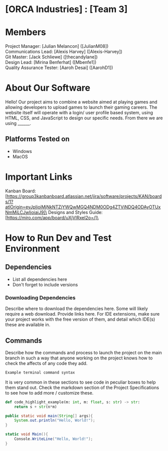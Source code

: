 # [ORCA Industries] : [Team 3]
# Members
Project Manager: [Julian Melancon] ([JulianM08])\
Communications Lead: [Alexis Harvey] ([Alexis-Harvey])\
Git Master: [Jack Schliewe] ([thecandylane])\
Design Lead: [Mirina Benferhat] ([Mbenfe1])\
Quality Assurance Tester: [Aaroh Desai] ([AarohD1])

# About Our Software

Hello! Our project aims to combine a website aimed at playing games and allowing developers to upload games to launch their gaming careers. The website itself will operate with a login/ user profile based system, using HTML, CSS, and JavaScript to design our specific needs. From there we are using ______. 

## Platforms Tested on
- Windows
- MacOS
# Important Links
Kanban Board: [https://group3kanbanboard.atlassian.net/jira/software/projects/KAN/boards/1?atlOrigin=eyJpIjoiMjNkNTZjYWQwMGQ4NDM0ODg4ZTViNDQ4ODAyOTUxNmMiLCJwIjoiaiJ9]\
Designs and Styles Guide: [https://miro.com/app/board/uXjVIRxeI2o=/]\

# How to Run Dev and Test Environment

## Dependencies
- List all dependencies here
- Don't forget to include versions
### Downloading Dependencies
Describe where to download the dependencies here. Some will likely require a web download. Provide links here. For IDE extensions, make sure your project works with the free version of them, and detail which IDE(s) these are available in. 

## Commands
Describe how the commands and process to launch the project on the main branch in such a way that anyone working on the project knows how to check the affects of any code they add.

```sh
Example terminal command syntax
```

It is very common in these sections to see code in peculiar boxes to help them stand out. Check the markdown section of the Project Specifications to see how to add more / customize these.

```python
def code_highlight_example(m: int, m: float, s: str) -> str:
	return s + str(n*m)
```

```java
public static void main(String[] args){
	System.out.println("Hello, World!");
}
```

```c#
static void Main(){
	Console.WriteLine("Hello, World!");
}
```
